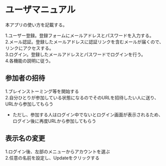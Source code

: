 # ユーザマニュアル
本アプリの使い方を記載する。

1.ユーザー登録。登録フォームにメールアドレスとパスワードを入力する。  
2.メール認証。登録したメールアドレスに認証リンクを含むメールが届くので、リンクにアクセスする。  
3.ログイン。登録したメールアドレスとパスワードでログインを行う。  
4.各機能の説明に従う。  
  
## 参加者の招待  
1.ブレインストーミング等を開始する  
2.自分ひとりが参加している状態になるのでそのURLを招待したい人に送り、URLから参加してもらう  
 * ただし、参加する人はログイン中でないとログイン画面が表示されるため、ログイン後に再度URLから参加してもらう
 
## 表示名の変更
1.ログイン後、左部のメニューからアカウントを選ぶ  
2.任意の名前を設定し、Updateをクリックする